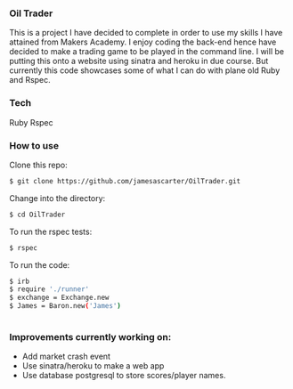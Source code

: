 ### Oil Trader

This is a project I have decided to complete in order to use my skills I have attained from Makers Academy. I enjoy coding the back-end hence have decided to make a trading game to be played in the command line. I will be putting this onto a website using sinatra and heroku in due course. But currently this code showcases some of what I can do with plane old Ruby and Rspec.


### Tech
Ruby
Rspec


### How to use



Clone this repo:
```sh
$ git clone https://github.com/jamesascarter/OilTrader.git
```

Change into the directory:
```sh
$ cd OilTrader
```

To run the rspec tests:
```sh
$ rspec
```



To run the code:
```sh
$ irb
$ require './runner'
$ exchange = Exchange.new
$ James = Baron.new('James')
    
```

### Improvements currently working on:

* Add market crash event
* Use sinatra/heroku to make a web app
* Use database postgresql to store scores/player names.


